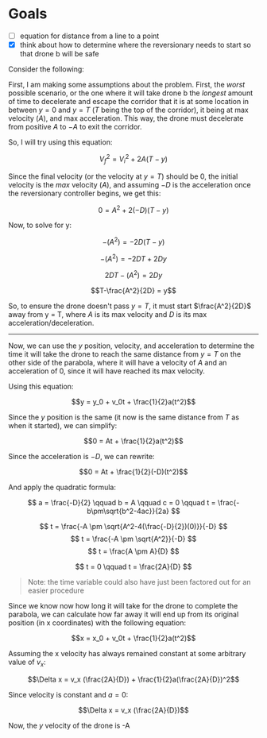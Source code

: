 # Goals

- [ ] equation for distance from a line to a point
- [x] think about how to determine where the reversionary needs to start so that
drone b will be safe

Consider the following:

First, I am making some assumptions about the problem. First, the *worst*
possible scenario, or the one where it will take drone b the *longest* amount
of time to decelerate and escape the corridor that it is at some location in
between $y = 0$ and $y = T$ ($T$ being the top of the corridor), it being at max
velocity ($A$), and max acceleration. This way, the drone must decelerate from
positive $A$ to $-A$ to exit the corridor.

So, I will try using this equation:

$$V_f^2 = V_i^2 + 2A(T-y)$$

Since the final velocity (or the velocity at $y = T$) should be 0, the initial
velocity is the *max* velocity ($A$), and assuming $-D$ is the acceleration once
the reversionary controller begins, we get this: 

$$0 = A^2 + 2 (-D)(T-y)$$

Now, to solve for y: 

$$-(A^2) = -2D(T−y)$$

$$-(A^2) = -2DT+2Dy$$

$$2DT-(A^2) = 2Dy$$

$$T-\frac{A^2}{2D} = y$$

So, to ensure the drone doesn't pass $y = T$, it must start $\frac{A^2}{2D}$
away from y = T, where $A$ is its max velocity and $D$ is its max
acceleration/deceleration.

---

Now, we can use the $y$ position, velocity, and acceleration to determine the
time it will take the drone to reach the same distance from $y=T$ on the other
side of the parabola, where it will have a velocity of $A$ and an acceleration
of 0, since it will have reached its max velocity.

Using this equation:

$$y = y_0 + v_0t + \frac{1}{2}a(t^2)$$

Since the $y$ position is the same (it now is the same distance from $T$ as when
it started), we can simplify:

$$0 = At + \frac{1}{2}a(t^2)$$

Since the acceleration is $-D$, we can rewrite:

$$0 = At + \frac{1}{2}(-D)(t^2)$$

And apply the quadratic formula:

$$
a = \frac{-D}{2}
\qquad
b = A
\qquad
c = 0
\qquad
t = \frac{-b\pm\sqrt{b^2-4ac}}{2a}
$$

$$ t = \frac{-A \pm \sqrt{A^2-4(\frac{-D}{2})(0)}}{-D} $$
$$ t = \frac{-A \pm \sqrt{A^2}}{-D} $$
$$ t = \frac{A \pm A}{D} $$

$$
t = 0
\qquad
t = \frac{2A}{D}
$$

> Note: the time variable could also have just been factored out for an easier
> procedure

Since we know now how long it will take for the drone to complete the parabola,
we can calculate how far away it will end up from its original position (in x
coordinates) with the following equation:

$$x = x_0 + v_0t + \frac{1}{2}a(t^2)$$

Assuming the x velocity has always remained constant at some arbitrary value of
$v_x$:

$$\Delta x = v_x (\frac{2A}{D}) + \frac{1}{2}a(\frac{2A}{D})^2$$

Since velocity is constant and $a = 0$:

$$\Delta x = v_x (\frac{2A}{D})$$

Now, the $y$ velocity of the drone is -A
